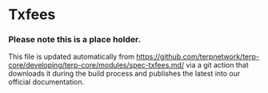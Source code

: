 # Txfees

### Please note this is a place holder.
This file is updated automatically from https://github.com/terpnetwork/terp-core/developing/terp-core/modules/spec-txfees.md/ via a git action that downloads it during the build process and publishes the latest into our official documentation.